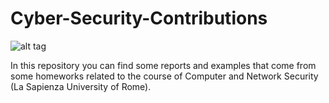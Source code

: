 # Cyber-Security-Contributions


![alt tag](http://library.educause.edu/~/media/images/articles/2015/10/cybersecurity.jpg)



In this repository you can find some reports and examples that come from some homeworks related to the course of Computer and Network Security (La Sapienza University of Rome). 
